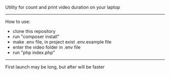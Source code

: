 Utility for count and print video duration on your laptop 

---

How to use:

* clone this repository
* run "composer install"
* make .env file, in project exist .env.example file 
* enter the video folder in .env file
* run "php index.php"

---

First launch may be long, but after will be faster
